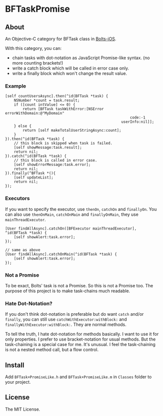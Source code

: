 BFTaskPromise
=============

## About

An Objective-C category for BFTask class in [Bolts-iOS](https://github.com/BoltsFramework/Bolts-iOS).

With this category, you can:

* chain tasks with dot-notation as JavaScript Promise-like syntax. (no more counting brackets!)
* write a catch block which will be called in error case only.
* write a finally block which won't change the result value.

### Example

```objc
[self countUsersAsync].then(^id(BFTask *task) {
    NSNumber *count = task.result;
    if ([count intValue] <= 0) {
        return [BFTask taskWithError:[NSError errorWithDomain:@"MyDomain"
                                                         code:-1
                                                     userInfo:nil]];
    } else {
        return [self makeTotalUserStringAsync:count];
    }
}).then(^id(BFTask *task) {
    // this block is skipped when task is failed.
    [self showMessage:task.result];
    return nil;
}).catch(^id(BFTask *task) {
    // this block is called in error case.
    [self showErrorMessage:task.error];
    return nil;
}).finally(^BFTask *(){
    [self updateList];
    return nil;
});
```

### Executors

If you want to specify the executor, use `thenOn`, `catchOn` and `finallyOn`.
You can also use `thenOnMain`, `catchOnMain` and `finallyOnMain`, they use `mainThreadExecutor`. 

```objc
[User findAllAsync].catchOn([BFExecutor mainThreadExecutor], ^id(BFTask *task) {
    [self showAlert:task.error];
});

// same as above
[User findAllAsync].catchOnMain(^id(BFTask *task) {
    [self showAlert:task.error];
});
```

### Not a Promise

To be exact, Bolts' task is not a Promise. So this is not a Promise too.
The purpose of this project is to make task-chains much readable.


### Hate Dot-Notation?

If you don't think dot-notation is preferable but do want `catch` and/or `finally`, you can still use `catchWithExecutor:withBlock:` and `finallyWithExecutor:withBlock:`. They are normal methods.

To tell the truth, I hate dot-notation for methods basically. I want to use it for only properties. I prefer to use bracket-notation for usual methods.
But the task-chaining is a special case for me. It's unusual. I feel the task-chaining is not a nested method call, but a flow control.


## Install

Add `BFTask+PromiseLike.h` and `BFTask+PromiseLike.m` in `Classes` folder to your project.


## License

The MIT License.
